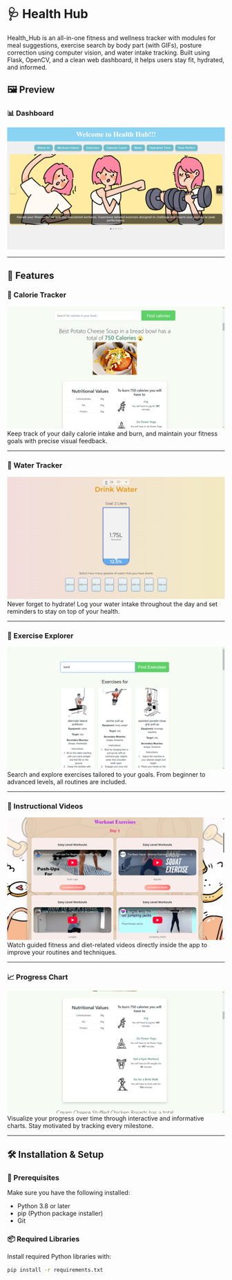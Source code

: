 # 🩺 Health Hub
 Health_Hub is an all-in-one fitness and wellness tracker with modules for meal suggestions, exercise search by body part (with GIFs), posture correction using computer vision, and water intake tracking. Built using Flask, OpenCV, and a clean web dashboard, it helps users stay fit, hydrated, and informed.
 
 
## 🖼️ Preview

### 📊 Dashboard
![Dashboard](assets/screenshots/dashbord.png.png)

---

## 🌟 Features

### 🥗 Calorie Tracker
![Calorie Tracker](assets/screenshots/calorie.png.png)
Keep track of your daily calorie intake and burn, and maintain your fitness goals with precise visual feedback.

---

### 🚰 Water Tracker
![Water Tracker](assets/screenshots/water.png.png)
Never forget to hydrate! Log your water intake throughout the day and set reminders to stay on top of your health.

---

### 💪 Exercise Explorer
![Exercise Explorer](assets/screenshots/exercise.png.png)
Search and explore exercises tailored to your goals. From beginner to advanced levels, all routines are included.

---

### 🎥 Instructional Videos
![Videos](assets/screenshots/video.png.png)
Watch guided fitness and diet-related videos directly inside the app to improve your routines and techniques.

---

### 📈 Progress Chart
![Chart](assets/screenshots/chart.png.png)
Visualize your progress over time through interactive and informative charts. Stay motivated by tracking every milestone.

---

## 🛠️ Installation & Setup

### 🔧 Prerequisites
Make sure you have the following installed:

- Python 3.8 or later
- pip (Python package installer)
- Git

### 📦 Required Libraries
Install required Python libraries with:

```bash
pip install -r requirements.txt
